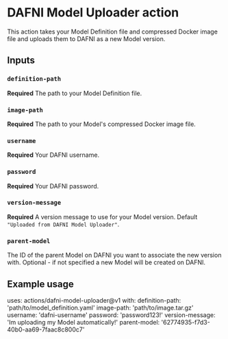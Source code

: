 # DAFNI Model Uploader action

This action takes your Model Definition file and compressed Docker image file and
uploads them to DAFNI as a new Model version.

## Inputs

### `definition-path`

**Required** The path to your Model Definition file.

### `image-path`

**Required** The path to your Model's compressed Docker image file.

### `username`

**Required** Your DAFNI username.

### `password`

**Required** Your DAFNI password.

### `version-message`

**Required** A version message to use for your Model version. Default `"Uploaded from DAFNI Model Uploader"`.

### `parent-model`

The ID of the parent Model on DAFNI you want to associate the new version with. Optional - if not specified a new Model will be created on DAFNI.

## Example usage

uses: actions/dafni-model-uploader@v1
with:
  definition-path: 'path/to/model_definition.yaml'
  image-path: 'path/to/image.tar.gz'
  username: 'dafni-username'
  password: 'password123!'
  version-message: 'Im uploading my Model automatically!'
  parent-model: '62774935-f7d3-40b0-aa69-7faac8c800c7'